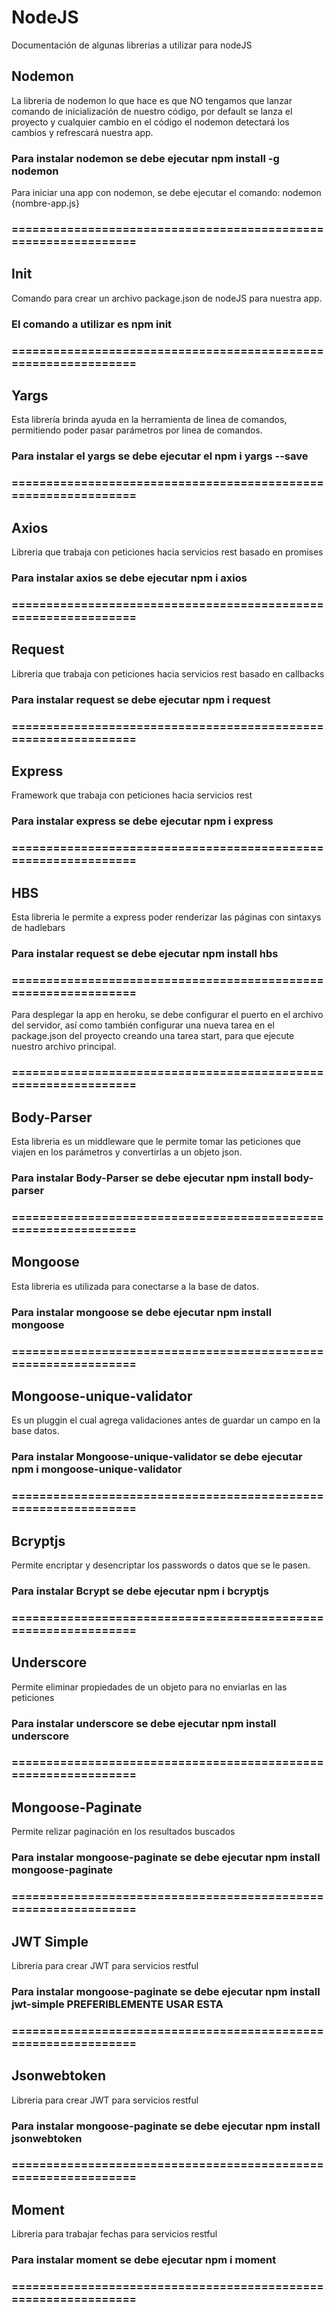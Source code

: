 # NodeJS

Documentación de algunas librerias a utilizar para nodeJS

## Nodemon

La libreria de nodemon lo que hace es que NO tengamos que lanzar comando de inicialización de nuestro código, por default se lanza el proyecto y cualquier cambio en el código el nodemon detectará los cambios y refrescará nuestra app.

### Para instalar nodemon se debe ejecutar npm install -g nodemon

Para iniciar una app con nodemon, se debe ejecutar el comando: nodemon {nombre-app.js}

### ===============================================================

## Init

Comando para crear un archivo package.json de nodeJS para nuestra app.

### El comando a utilizar es npm init

### ===============================================================

## Yargs

Esta librería brinda ayuda en la herramienta de linea de comandos, permitiendo poder pasar parámetros por linea de comandos.

### Para instalar el yargs se debe ejecutar el npm i yargs --save

### ===============================================================

## Axios

Libreria que trabaja con peticiones hacia servicios rest basado en promises

### Para instalar axios se debe ejecutar npm i axios

### ===============================================================

## Request

Libreria que trabaja con peticiones hacia servicios rest basado en callbacks

### Para instalar request se debe ejecutar npm i request

### ===============================================================

## Express

Framework que trabaja con peticiones hacia servicios rest

### Para instalar express se debe ejecutar npm i express

### ===============================================================

## HBS

Esta libreria le permite a express poder renderizar las páginas con sintaxys de hadlebars

### Para instalar request se debe ejecutar npm install hbs

### ===============================================================

Para desplegar la app en heroku, se debe configurar el puerto en el archivo del servidor, así como también configurar una nueva tarea en el package.json del proyecto creando una tarea start, para que ejecute nuestro archivo principal.

### ===============================================================

## Body-Parser

Esta libreria es un middleware que le permite tomar las peticiones que viajen en los parámetros y convertirlas a un objeto json.

### Para instalar Body-Parser se debe ejecutar npm install body-parser

### ===============================================================

## Mongoose

Esta libreria es utilizada para conectarse a la base de datos.

### Para instalar mongoose se debe ejecutar npm install mongoose

### ===============================================================

## Mongoose-unique-validator

Es un pluggin el cual agrega validaciones antes de guardar un campo en la base datos.

### Para instalar Mongoose-unique-validator se debe ejecutar npm i mongoose-unique-validator

### ===============================================================

## Bcryptjs

Permite encriptar y desencriptar los passwords o datos que se le pasen.

### Para instalar Bcrypt se debe ejecutar npm i bcryptjs

### ===============================================================

## Underscore

Permite eliminar propiedades de un objeto para no enviarlas en las peticiones

### Para instalar underscore se debe ejecutar npm install underscore

### ===============================================================

## Mongoose-Paginate

Permite relizar paginación en los resultados buscados

### Para instalar mongoose-paginate se debe ejecutar npm install mongoose-paginate

### ===============================================================

## JWT Simple

Libreria para crear JWT para servicios restful

### Para instalar mongoose-paginate se debe ejecutar npm install jwt-simple  PREFERIBLEMENTE USAR ESTA

### ===============================================================

## Jsonwebtoken

Libreria para crear JWT para servicios restful

### Para instalar mongoose-paginate se debe ejecutar npm install jsonwebtoken

### ===============================================================

## Moment

Libreria para trabajar fechas para servicios restful

### Para instalar moment se debe ejecutar npm i moment

### ===============================================================

